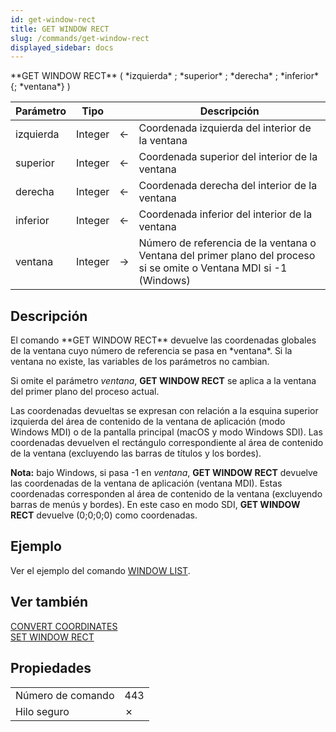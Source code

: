 ```yaml
---
id: get-window-rect
title: GET WINDOW RECT
slug: /commands/get-window-rect
displayed_sidebar: docs
---
```


<!--REF #_command_.GET WINDOW RECT.Syntax-->**GET WINDOW RECT** ( *izquierda* ; *superior* ; *derecha* ; *inferior* {; *ventana*} )<!-- END REF-->
<!--REF #_command_.GET WINDOW RECT.Params-->
| Parámetro | Tipo |  | Descripción |
| --- | --- | --- | --- |
| izquierda | Integer | &#8592; | Coordenada izquierda del interior de la ventana |
| superior | Integer | &#8592; | Coordenada superior del interior de la ventana |
| derecha | Integer | &#8592; | Coordenada derecha del interior de la ventana |
| inferior | Integer | &#8592; | Coordenada inferior del interior de la ventana |
| ventana | Integer | &#8594;  | Número de referencia de la ventana o Ventana del primer plano del proceso si se omite o Ventana MDI si -1 (Windows) |

<!-- END REF-->

## Descripción 

<!--REF #_command_.GET WINDOW RECT.Summary-->El comando **GET WINDOW RECT** devuelve las coordenadas globales de la ventana cuyo número de referencia se pasa en *ventana*.<!-- END REF--> Si la ventana no existe, las variables de los parámetros no cambian. 

Si omite el parámetro *ventana*, **GET WINDOW RECT** se aplica a la ventana del primer plano del proceso actual.

Las coordenadas devueltas se expresan con relación a la esquina superior izquierda del área de contenido de la ventana de aplicación (modo Windows MDI) o de la pantalla principal (macOS y modo Windows SDI). Las coordenadas devuelven el rectángulo correspondiente al área de contenido de la ventana (excluyendo las barras de títulos y los bordes).

**Nota:** bajo Windows, si pasa -1 en *ventana*, **GET WINDOW RECT** devuelve las coordenadas de la ventana de aplicación (ventana MDI). Estas coordenadas corresponden al área de contenido de la ventana (excluyendo barras de menús y bordes). En este caso en modo SDI, **GET WINDOW RECT** devuelve (0;0;0;0) como coordenadas.

## Ejemplo 

Ver el ejemplo del comando [WINDOW LIST](window-list.md "WINDOW LIST").

## Ver también 

[CONVERT COORDINATES](convert-coordinates.md)  
[SET WINDOW RECT](set-window-rect.md)  

## Propiedades

|  |  |
| --- | --- |
| Número de comando | 443 |
| Hilo seguro | &cross; |


